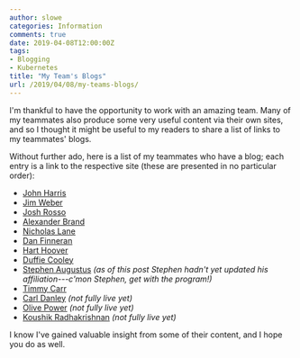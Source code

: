 ```yaml
---
author: slowe
categories: Information
comments: true
date: 2019-04-08T12:00:00Z
tags:
- Blogging
- Kubernetes
title: "My Team's Blogs"
url: /2019/04/08/my-teams-blogs/
---
```


I'm thankful to have the opportunity to work with an amazing team. Many of my teammates also produce some very useful content via their own sites, and so I thought it might be useful to my readers to share a list of links to my teammates' blogs.<!--more-->

Without further ado, here is a list of my teammates who have a blog; each entry is a link to the respective site (these are presented in no particular order):

* [John Harris][link-1]
* [Jim Weber][link-2]
* [Josh Rosso][link-3]
* [Alexander Brand][link-4]
* [Nicholas Lane][link-5]
* [Dan Finneran][link-6]
* [Hart Hoover][link-7]
* [Duffie Cooley][link-8]
* [Stephen Augustus][link-9] _(as of this post Stephen hadn't yet updated his affiliation---c'mon Stephen, get with the program!)_
* [Timmy Carr][link-10]
* [Carl Danley][link-11] _(not fully live yet)_
* [Olive Power][link-12] _(not fully live yet)_
* [Koushik Radhakrishnan][link-13] _(not fully live yet)_

I know I've gained valuable insight from some of their content, and I hope you do as well.

[link-1]: https://johnharris.io/
[link-2]: https://jpweber.io/blog
[link-3]: https://octetz.com/
[link-4]: https://alexbrand.dev
[link-5]: https://soggy.space
[link-6]: http://thebsdbox.co.uk
[link-7]: https://harthoover.com
[link-8]: https://mauilion.dev
[link-9]: https://just.agst.us/
[link-10]: https://www.timcarr.net
[link-11]: https://carldanley.com
[link-12]: http://thekubehow.com
[link-13]: https://asuras.dev
